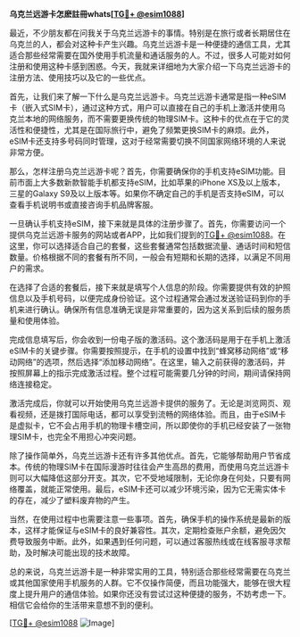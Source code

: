 **乌克兰远游卡怎麽註冊whats[[TG💪+ @esim1088](https://t.me/s/esim1088)]**

最近，不少朋友都在问我关于乌克兰远游卡的事情。特别是在旅行或者长期居住在乌克兰的人，都会对这种卡产生兴趣。乌克兰远游卡是一种便捷的通信工具，尤其适合那些经常需要在国外使用手机流量和通话服务的人。不过，很多人可能对如何注册和使用这种卡感到困惑。今天，我就来详细地为大家介绍一下乌克兰远游卡的注册方法、使用技巧以及它的一些优点。

首先，让我们来了解一下什么是乌克兰远游卡。乌克兰远游卡通常是指一种eSIM卡（嵌入式SIM卡），通过这种方式，用户可以直接在自己的手机上激活并使用乌克兰本地的网络服务，而不需要更换传统的物理SIM卡。这种卡的优点在于它的灵活性和便捷性，尤其是在国际旅行中，避免了频繁更换SIM卡的麻烦。此外，eSIM卡还支持多号码同时管理，这对于经常需要切换不同国家网络环境的人来说非常方便。

那么，怎样注册乌克兰远游卡呢？首先，你需要确保你的手机支持eSIM功能。目前市面上大多数新款智能手机都支持eSIM，比如苹果的iPhone XS及以上版本，三星的Galaxy S9及以上版本等。如果你不确定自己的手机是否支持eSIM，可以查看手机说明书或直接咨询手机品牌客服。

一旦确认手机支持eSIM，接下来就是具体的注册步骤了。首先，你需要访问一个提供乌克兰远游卡服务的网站或者APP，比如我们提到的[TG💪+ @esim1088](https://t.me/s/esim1088)。在这里，你可以选择适合自己的套餐，这些套餐通常包括数据流量、通话时间和短信数量。价格根据不同的套餐有所不同，一般会有短期和长期的选择，以满足不同用户的需求。

在选择了合适的套餐后，接下来就是填写个人信息的阶段。你需要提供有效的护照信息以及手机号码，以便完成身份验证。这个过程通常会通过发送验证码到你的手机来进行确认。确保所有信息准确无误是非常重要的，因为这关系到后续的服务质量和使用体验。

完成信息填写后，你会收到一份电子版的激活码。这个激活码是用于在手机上激活eSIM卡的关键步骤。你需要按照提示，在手机的设置中找到“蜂窝移动网络”或“移动网络”的选项，然后选择“添加移动网络”。在这里，输入之前获得的激活码，并按照屏幕上的指示完成激活过程。整个过程可能需要几分钟的时间，期间请保持网络连接稳定。

激活完成后，你就可以开始使用乌克兰远游卡提供的服务了。无论是浏览网页、观看视频，还是拨打国际电话，都可以享受到流畅的网络体验。而且，由于eSIM卡是虚拟卡，它不会占用手机的物理卡槽空间，所以即使你的手机已经安装了一张物理SIM卡，也完全不用担心冲突问题。

除了操作简单外，乌克兰远游卡还有许多其他优点。首先，它能够帮助用户节省成本。传统的物理SIM卡在国际漫游时往往会产生高昂的费用，而使用乌克兰远游卡则可以大幅降低这部分开支。其次，它不受地域限制，无论你身在何处，只要有网络覆盖，就能正常使用。最后，eSIM卡还可以减少环境污染，因为它无需实体卡的存在，减少了塑料废弃物的产生。

当然，在使用过程中也需要注意一些事项。首先，确保手机的操作系统是最新的版本，这样才能保证与eSIM卡的良好兼容性。其次，定期检查账户余额，避免因欠费导致服务中断。此外，如果遇到任何问题，可以通过客服热线或在线客服寻求帮助，及时解决可能出现的技术故障。

总的来说，乌克兰远游卡是一种非常实用的工具，特别适合那些经常需要在乌克兰或其他国家使用手机服务的人群。它不仅操作简便，而且功能强大，能够在很大程度上提升用户的通信体验。如果你还没有尝试过这种便捷的服务，不妨考虑一下。相信它会给你的生活带来意想不到的便利。

[[TG💪+ @esim1088](https://t.me/s/esim1088) ![Image](https://i.postimg.cc/4NQfJmqS/Snipaste-2025-05-13-00-14-12.png)]